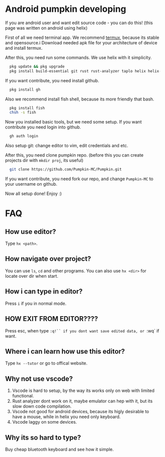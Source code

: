# Android pumpkin developing

If you are android user and want edit source code - you can do this!
(this page was written on android using helix)

First of all we need terminal app.
We recommend [termux](https://github.com/termux/termux-app/releases), because its stable and opensource.i
Download needed apk file for your architecture of device and install termux.

After this, you need run some commands. We use helix with it simplicity.
```bash
  pkg update && pkg upgrade
  pkg install build-essential git rust rust-analyzer taplo helix helix-grammar nodejs
```

If you want contribute, you need install github.
```bash
  pkg install gh
```

Also we recommend install fish shell, because its more friendly that bash.
```bash
  pkg install fish
  chsh -s fish
```

Now you installed basic tools, but we need some setup.
If you want contribute you need login into github.
```bash
  gh auth login
```

Also setup git: change editor to vim, edit credentials and etc.

After this, you need clone pumpkin repo. (before this you can create projects dir with `mkdir proj`, its useful)
```bash
  git clone https://github.com/Pumpkin-MC/Pumpkin.git
```

If you want contribute, you need fork our repo, and change `Pumpkin-MC` to your username on github.

Now all setup done! Enjoy :)

# FAQ

## How use editor?
Type `hx <path>`.

## How navigate over project?
You can use `ls`, `cd` and other programs.
You can also use `hx <dir>` for locate over dir when start.

## How i can type in editor?
Press `i` if you in normal mode.

## HOW EXIT FROM EDITOR????
Press esc, when type `:q!`` if you dont want save edited data, or `:wq` if want.

## Where i can learn how use this editor?
Type `hx --tutor` or go to offical website.

## Why not use vscode?
1) Vscode is hard to setup, by the way its works only on web with limited functional.
2) Rust analyzer dont work on it, maybe emulator can hep with it, but its slow down code compilation.
3) Vscode not good for android devices, because its higly desirable to have a mouse, while in helix you need only keyboard.
4) Vscode laggy on some devices.

## Why its so hard to type?
Buy cheap bluetooth keyboard and see how it simple.
